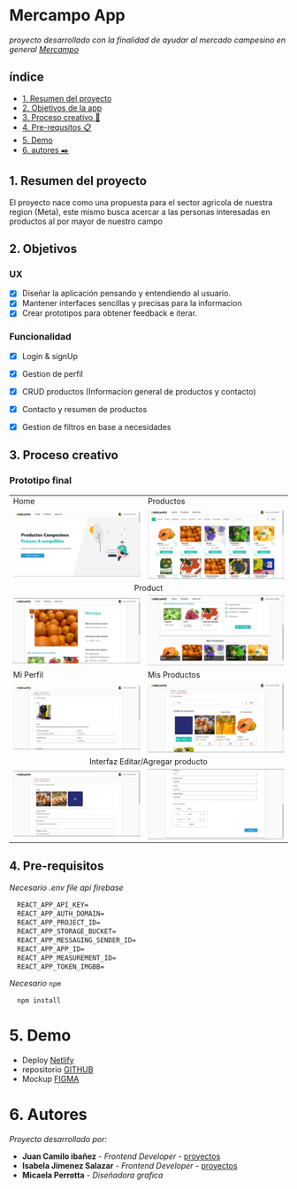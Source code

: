 # Mercampo App
_proyecto desarrollado con la finalidad de ayudar al mercado campesino en general [Mercampo](https://alcampo.netlify.app/)_ 

## índice
* [1. Resumen del proyecto](#1-resumen-del-proyecto)
* [2. Objetivos de la app](#2-objetivos)
* [3. Proceso creativo 🔧](#3-proceso-creativo)
* [4. Pre-requsitos 📋](#4-pre-requisitos)
* [5. Demo](#5-demo)
* [6. autores ✒️](#6-autores)


## 1. Resumen del proyecto
El proyecto nace como una propuesta para el sector agricola de nuestra region (Meta), este mismo busca acercar a las personas interesadas en productos al por mayor 
de nuestro campo

## 2. Objetivos

### UX

- [x] Diseñar la aplicación pensando y entendiendo al usuario.
- [x] Mantener interfaces sencillas y precisas para la informacion
- [x] Crear prototipos para obtener feedback e iterar.

### Funcionalidad

- [x] Login & signUp
- [x] Gestion de perfil
- [x] CRUD productos (Informacion general de productos y contacto)
- [x] Contacto y resumen de productos
- [x] Gestion de filtros en base a necesidades


## 3. Proceso creativo

### Prototipo final

<table>
    <tr>
        <td>Home</td>
        <td>Productos</td>
    </tr>
    <tr>
        <td><img src="./src/assets/static/Mockup/home.JPG" width=500 ></td>
        <td><img src="./src/assets/static/Mockup/products.JPG" width=500 ></td>
    </tr>
    <tr>
        <td style='text-align:center' colspan='2'>Product</td>
    </tr>
    <tr>
        <td><img src="./src/assets/static/Mockup/product01.JPG" width=500 ></td>
        <td><img src="./src/assets/static/Mockup/product02.JPG" width=500 ></td>
    </tr>
        <tr>
        <td>Mi Perfil</td>
        <td>Mis Productos</td>
    </tr>
    <tr>
        <td><img src="./src/assets/static/Mockup/profile.JPG" width=500 ></td>
        <td><img src="./src/assets/static/Mockup/mineProducts.JPG" width=500 ></td>
    </tr>
    <tr>
        <td style='text-align:center' colspan='2'>Interfaz Editar/Agregar producto</td>
    </tr>
    <tr>
        <td><img src="./src/assets/static/Mockup/interfazProduct.JPG" width=500 ></td>
        <td><img src="./src/assets/static/Mockup/interfazProduct02.JPG" width=500 ></td>
    </tr>

 </table>


## 4. Pre-requisitos

_Necesario .env file api firebase_
```
  REACT_APP_API_KEY= 
  REACT_APP_AUTH_DOMAIN= 
  REACT_APP_PROJECT_ID= 
  REACT_APP_STORAGE_BUCKET= 
  REACT_APP_MESSAGING_SENDER_ID= 
  REACT_APP_APP_ID= 
  REACT_APP_MEASUREMENT_ID= 
  REACT_APP_TOKEN_IMGBB=
```

_Necesario `npm`_

```
  npm install
```


# 5. Demo 

* Deploy [Netlify](https://alcampo.netlify.app/)
* repositorio [GITHUB](https://github.com/isabelajs/Mercampo)
* Mockup [FIGMA](https://www.figma.com/file/uvqM1akBo4pnEgEmaSWjkJ/Dise%C3%B1o?node-id=0%3A1)



# 6. Autores

_Proyecto desarrollado por:_

* **Juan Camilo ibañez** - *Frontend Developer* - [proyectos](https://github.com/JuanC-JC)
* **Isabela Jimenez Salazar** - *Frontend Developer* - [proyectos](https://github.com/isabelajs)
* **Micaela Perrotta** - *Diseñadora grafica*